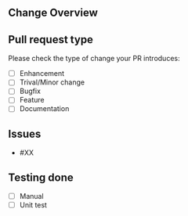 ## Change Overview

<!-- Insert the description of the pull request-->

## Pull request type

Please check the type of change your PR introduces:
- [ ] Enhancement
- [ ] Trival/Minor change
- [ ] Bugfix
- [ ] Feature
- [ ] Documentation

## Issues

<!-- Insert the link to relevant issue/issues-->
- #XX

## Testing done

<!-- Include example how to run.-->

- [ ] Manual
- [ ] Unit test
